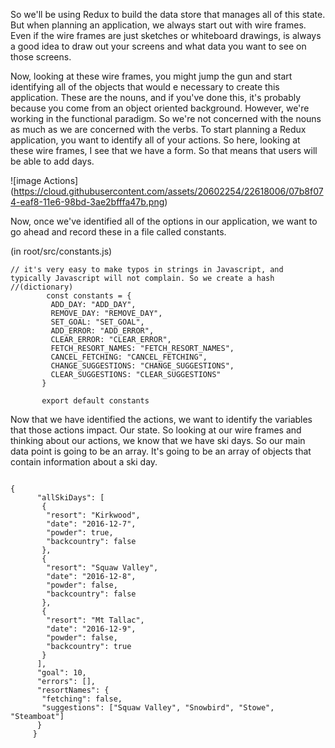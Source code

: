 So we'll be using Redux to build the data store that manages all of this state. But when planning an application, 
we always start out with wire frames. Even if the wire frames are just sketches or whiteboard drawings, is always a 
good idea to draw out your screens and what data you want to see on those screens.

Now, looking at these wire frames, you might jump the gun and start identifying all of the objects that would e necessary
to create this application. These are the nouns, and if you've done this, it's probably because you come from an object 
oriented background. However, we're working in the functional paradigm. So we're not concerned with the nouns as much as
we are concerned with the verbs. To start planning a Redux application, you want to identify all of your actions. 
So here, looking at these wire frames, I see that we have a form. So that means that users will be able to add days.

![image Actions] (https://cloud.githubusercontent.com/assets/20602254/22618006/07b8f074-eaf8-11e6-98bd-3ae2bfffa47b.png)

 Now, once we've identified all of the options in our application, we want to go ahead and record these in a file called constants.
 
 (in root/src/constants.js)
 ```
 // it's very easy to make typos in strings in Javascript, and typically Javascript will not complain. So we create a hash //(dictionary)
         const constants = {
          ADD_DAY: "ADD_DAY",
          REMOVE_DAY: "REMOVE_DAY",
          SET_GOAL: "SET_GOAL",
          ADD_ERROR: "ADD_ERROR",
          CLEAR_ERROR: "CLEAR_ERROR",
          FETCH_RESORT_NAMES: "FETCH_RESORT_NAMES",
          CANCEL_FETCHING: "CANCEL_FETCHING",
          CHANGE_SUGGESTIONS: "CHANGE_SUGGESTIONS",
          CLEAR_SUGGESTIONS: "CLEAR_SUGGESTIONS"
        }

        export default constants
```


Now that we have identified the actions, we want to identify the variables that those actions impact. Our state. So looking at our wire frames and thinking about our actions, we know that we have ski days. So our main data point is going to be an array. It's going to be an array of objects that contain information about a ski day.
```

{
      "allSkiDays": [
       {
        "resort": "Kirkwood",
        "date": "2016-12-7",
        "powder": true,
        "backcountry": false
       },
       {
        "resort": "Squaw Valley",
        "date": "2016-12-8",
        "powder": false,
        "backcountry": false
       },
       {
        "resort": "Mt Tallac",
        "date": "2016-12-9",
        "powder": false,
        "backcountry": true
       }
      ],
      "goal": 10,
      "errors": [],
      "resortNames": {
       "fetching": false,
       "suggestions": ["Squaw Valley", "Snowbird", "Stowe", "Steamboat"]
      }
     }
```

